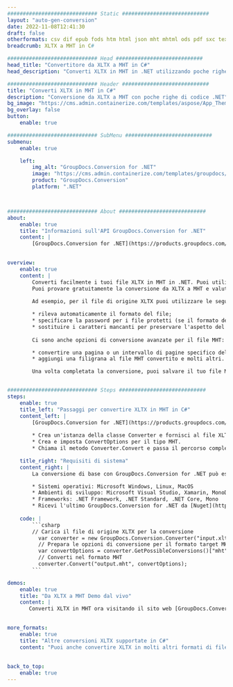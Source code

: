 ```yaml
---
############################# Static ############################
layout: "auto-gen-conversion"
date: 2022-11-08T12:41:30
draft: false
otherformats: csv dif epub fods htm html json mht mhtml ods pdf sxc tex tsv xlam xls xlsb xlsm xlsx xlt xltm xltx xml xps
breadcrumb: XLTX a MHT in C#

############################# Head ############################
head_title: "Convertitore da XLTX a MHT in C#"
head_description: "Converti XLTX in MHT in .NET utilizzando poche righe di codice. Utilizza l'API di conversione dei documenti di GroupDocs per convertire oltre 160 formati di file."

############################# Header ############################
title: "Converti XLTX in MHT in C#"
description: "Conversione da XLTX a MHT con poche righe di codice .NET"
bg_image: "https://cms.admin.containerize.com/templates/aspose/App_Themes/V3/images/bg/header1.png"
bg_overlay: false
button:
    enable: true

############################# SubMenu ############################
submenu:
    enable: true

    left:
        img_alt: "GroupDocs.Conversion for .NET"
        image: "https://cms.admin.containerize.com/templates/groupdocs/images/product-logos/90x90-noborder/groupdocs-conversion-net.png"
        product: "GroupDocs.Conversion"
        platform: ".NET"



############################# About ############################
about:
    enable: true
    title: "Informazioni sull'API GroupDocs.Conversion for .NET"
    content: |
        [GroupDocs.Conversion for .NET](https://products.groupdocs.com/conversion/net/) può essere utilizzato per convertire Microsoft Word, Excel, PowerPoint, PDF, Visio e altri formati. GroupDocs.Conversion è un'API standalone adatta per sistemi interni e back-end in cui sono richieste prestazioni elevate. Non dipende da alcun software come Microsoft o Open Office.
    

overview:
    enable: true
    content: |
        Converti facilmente i tuoi file XLTX in MHT in .NET. Puoi utilizzare solo un paio di righe di codice C# in qualsiasi piattaforma a tua scelta come: Windows, Linux, macOS.
        Puoi provare gratuitamente la conversione da XLTX a MHT e valutare la qualità dei risultati della conversione. Insieme a semplici scenari di conversione di file, puoi provare opzioni più avanzate per caricare il file di origine XLTX e per salvare il risultato di output MHT. 
        
        Ad esempio, per il file di origine XLTX puoi utilizzare le seguenti opzioni di caricamento:

        * rileva automaticamente il formato del file;
        * specificare la password per i file protetti (se il formato del file lo supporta);
        * sostituire i caratteri mancanti per preservare l'aspetto del documento.
        
        Ci sono anche opzioni di conversione avanzate per il file MHT:

        * convertire una pagina o un intervallo di pagine specifico del documento;
        * aggiungi una filigrana al file MHT convertito e molti altri.

        Una volta completata la conversione, puoi salvare il tuo file MHT nel percorso del file locale o in qualsiasi archivio di terze parti come FTP, Amazon S3, Google Drive, Dropbox ecc. Nota: per convertire XLTX in {{ TO}} non è necessario alcun software aggiuntivo installato, come MS Office, Open Office, Adobe Acrobat Reader ecc.


############################# Steps ############################
steps:
    enable: true
    title_left: "Passaggi per convertire XLTX in MHT in C#"
    content_left: |
        [GroupDocs.Conversion for .NET](https://products.groupdocs.com/conversion/net/) consente agli sviluppatori di convertire facilmente un file XLTX in MHT con poche righe di codice.
        
        * Crea un'istanza della classe Converter e fornisci al file XLTX il percorso completo
        * Crea e imposta ConvertOptions per il tipo MHT.
        * Chiama il metodo Converter.Convert e passa il percorso completo e il formato (MHT) come parametro

    title_right: "Requisiti di sistema"
    content_right: |
        La conversione di base con GroupDocs.Conversion for .NET può essere eseguita in pochi semplici passaggi. Le nostre API sono supportate su tutte le principali piattaforme e sistemi operativi. Prima di eseguire il codice seguente, assicurati di avere i seguenti prerequisiti installati sul tuo sistema.

        * Sistemi operativi: Microsoft Windows, Linux, MacOS
        * Ambienti di sviluppo: Microsoft Visual Studio, Xamarin, MonoDevelop
        * Frameworks: .NET Framework, .NET Standard, .NET Core, Mono
        * Ricevi l'ultimo GroupDocs.Conversion for .NET da [Nuget](https://www.nuget.org/packages/groupdocs.conversion)
         
    code: |
        ```csharp    
        // Carica il file di origine XLTX per la conversione
          var converter = new GroupDocs.Conversion.Converter("input.xltx");
          // Prepara le opzioni di conversione per il formato target MHT
          var convertOptions = converter.GetPossibleConversions()["mht"].ConvertOptions;
          // Converti nel formato MHT
          converter.Convert("output.mht", convertOptions);
        ```

demos:
    enable: true
    title: "Da XLTX a MHT Demo dal vivo"
    content: |
       Converti XLTX in MHT ora visitando il sito web [GroupDocs.Conversion App](https://products.groupdocs.app/conversion/family). La demo online presenta i seguenti vantaggi
          

more_formats:
    enable: true
    title: "Altre conversioni XLTX supportate in C#"
    content: "Puoi anche convertire XLTX in molti altri formati di file. Si prega di consultare l'elenco di seguito."
       
       
back_to_top:
    enable: true
---
```

